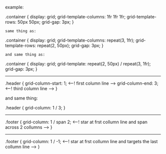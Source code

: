 example:

.container {
    display: grid;
    grid-template-columns: 1fr 1fr 1fr;
    grid-template-rows: 50px 50px;
    grid-gap: 3px;
}
            
    same thing as:
    
.container {
    display: grid;
    grid-template-columns: repeat(3, 1fr);
    grid-template-rows: repeat(2, 50px);
    grid-gap: 3px;
}


    and same thing as:
    
.container {
    display: grid;
    grid-template: repeat(2, 50px) / repeat(3, 1fr);
    grid-gap: 3px;
}


-----


.header {
    grid-column-start: 1; <--! first column line -->
    grid-column-end: 3;   <--! third column line -->
}


and same thing:


.header {
    grid-column: 1 / 3;
}


------


.footer {
    grid-column: 1 / span 2; <--! star at frst collumn line and span across 2 collumns -->
}


--------


.footer {
    grid-column: 1 / -1; <--! star at frst collumn line and targets the last collumn line -->
}

